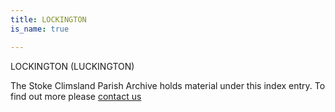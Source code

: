 ```yaml
---
title: LOCKINGTON
is_name: true

---
```


LOCKINGTON (LUCKINGTON)


The Stoke Climsland Parish Archive holds material under this index entry. To find out more please [contact us](/contact/)
